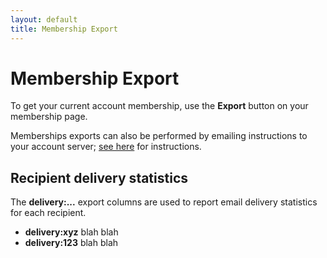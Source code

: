 ```yaml
---
layout: default
title: Membership Export
---
```



# Membership Export

To get your current account membership, use the **Export** button on
your membership page.


<div class="adv">  <!-- START ADVANCED -->

Memberships exports can also be performed by emailing instructions to
your account server; [see here](./emailactions?view=GV-SET-VIEW&serv=GV-SERVICE) for
instructions.

</div>  <!-- END ADVANCED -->


## Recipient delivery statistics

The **delivery:...** export columns are used to report email delivery
statistics for each recipient.   

*  **delivery:xyz**  blah blah
*  **delivery:123**  blah blah

